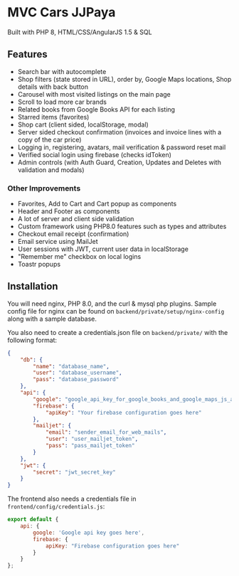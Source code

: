# MVC Cars JJPaya

Built with PHP 8, HTML/CSS/AngularJS 1.5 & SQL

## Features
* Search bar with autocomplete
* Shop filters (state stored in URL), order by, Google Maps locations, Shop details with back button
* Carousel with most visited listings on the main page
* Scroll to load more car brands
* Related books from Google Books API for each listing
* Starred items (favorites)
* Shop cart (client sided, localStorage, modal)
* Server sided checkout confirmation (invoices and invoice lines with a copy of the car price)
* Logging in, registering, avatars, mail verification & password reset mail
* Verified social login using firebase (checks idToken)
* Admin controls (with Auth Guard, Creation, Updates and Deletes with validation and modals)

### Other Improvements
* Favorites, Add to Cart and Cart popup as components
* Header and Footer as components
* A lot of server and client side validation
* Custom framework using PHP8.0 features such as types and attributes
* Checkout email receipt (confirmation)
* Email service using MailJet
* User sessions with JWT, current user data in localStorage
* "Remember me" checkbox on local logins
* Toastr popups

## Installation

You will need nginx, PHP 8.0, and the curl & mysql php plugins.
Sample config file for nginx can be found on `backend/private/setup/nginx-config` along with a sample database.

You also need to create a credentials.json file on `backend/private/` with the following format:
```json
{
	"db": {
		"name": "database_name",
		"user": "database_username",
		"pass": "database_password"
	},
	"api": {
		"google": "google_api_key_for_google_books_and_google_maps_js_api",
		"firebase": {
			"apiKey": "Your firebase configuration goes here"
		},
		"mailjet": {
			"email": "sender_email_for_web_mails",
			"user": "user_mailjet_token",
			"pass": "pass_mailjet_token"
		}
	},
	"jwt": {
		"secret": "jwt_secret_key"
	}
}
```

The frontend also needs a credentials file in `frontend/config/credentials.js`:
```js
export default {
	api: {
		google: 'Google api key goes here',
		firebase: {
			apiKey: "Firebase configuration goes here"
		}
	}
};
```
